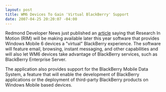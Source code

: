 ```yaml
---
layout: post
title: WM6 Devices To Gain 'Virtual BlackBerry' Support
date: 2007-04-25 20:20:07 -04:00
---
```


Redmond Developer News just published an [article](http://reddevnews.com/news/article.aspx?editorialsid=8484) saying that Research In Motion (RIM) will be making available later this year software that provides Windows Mobile 6 devices a "virtual" BlackBerry experience. The software will feature email, browsing, instant messaging, and other capabilities and will also let WM6 devices take advantage of BlackBerry services, such as BlackBerry Enterprise Server.

The application also provides support for the BlackBerry Mobile Data System, a feature that will enable the development of BlackBerry applications or the deployment of third-party BlackBerry products on Windows Mobile based devices.
